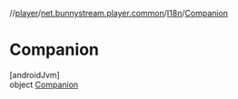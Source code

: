 //[player](../../../../index.md)/[net.bunnystream.player.common](../../index.md)/[I18n](../index.md)/[Companion](index.md)

# Companion

[androidJvm]\
object [Companion](index.md)
